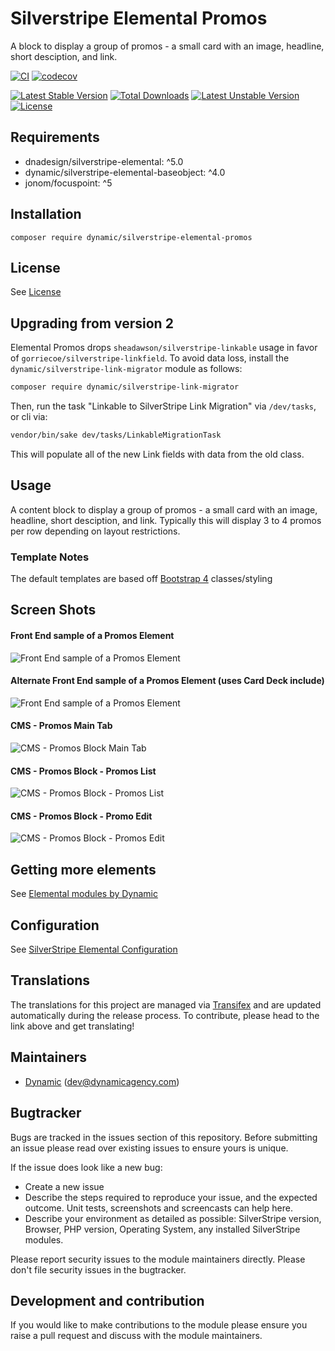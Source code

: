 # Silverstripe Elemental Promos

A block to display a group of promos - a small card with an image, headline, short desciption, and link.

[![CI](https://github.com/dynamic/silverstripe-elemental-promos/actions/workflows/ci.yml/badge.svg)](https://github.com/dynamic/silverstripe-elemental-promos/actions/workflows/ci.yml)
[![codecov](https://codecov.io/gh/dynamic/silverstripe-elemental-promos/branch/master/graph/badge.svg)](https://codecov.io/gh/dynamic/silverstripe-elemental-promos)

[![Latest Stable Version](https://poser.pugx.org/dynamic/silverstripe-elemental-promos/v/stable)](https://packagist.org/packages/dynamic/silverstripe-elemental-promos)
[![Total Downloads](https://poser.pugx.org/dynamic/silverstripe-elemental-promos/downloads)](https://packagist.org/packages/dynamic/silverstripe-elemental-promos)
[![Latest Unstable Version](https://poser.pugx.org/dynamic/silverstripe-elemental-promos/v/unstable)](https://packagist.org/packages/dynamic/silverstripe-elemental-promos)
[![License](https://poser.pugx.org/dynamic/silverstripe-elemental-promos/license)](https://packagist.org/packages/dynamic/silverstripe-elemental-promos)

## Requirements

* dnadesign/silverstripe-elemental: ^5.0
* dynamic/silverstripe-elemental-baseobject: ^4.0
* jonom/focuspoint: ^5

## Installation

`composer require dynamic/silverstripe-elemental-promos`

## License

See [License](LICENSE.md)

## Upgrading from version 2

Elemental Promos drops `sheadawson/silverstripe-linkable` usage in favor of `gorriecoe/silverstripe-linkfield`. To avoid data loss, install the `dynamic/silverstripe-link-migrator` module as follows:

```markdown
composer require dynamic/silverstripe-link-migrator
```

Then, run the task "Linkable to SilverStripe Link Migration" via `/dev/tasks`, or cli via:
```markdown
vendor/bin/sake dev/tasks/LinkableMigrationTask
```

This will populate all of the new Link fields with data from the old class.

## Usage

A content block to display a group of promos - a small card with an image, headline, short desciption, and link. Typically this will display 3 to 4 promos per row depending on layout restrictions.

### Template Notes

The default templates are based off [Bootstrap 4](https://getbootstrap.com/) classes/styling

## Screen Shots

#### Front End sample of a Promos Element
![Front End sample of a Promos Element](./docs/en/_images/promos-block-sample.jpg)

#### Alternate Front End sample of a Promos Element (uses Card Deck include)
![Front End sample of a Promos Element](./docs/en/_images/promos-block-sample-alternate.jpg)

#### CMS - Promos Main Tab
![CMS - Promos Block Main Tab](./docs/en/_images/promos-block-cms.jpg)

#### CMS - Promos Block - Promos List
![CMS - Promos Block - Promos List](./docs/en/_images/promos-block-cms-promos-list.jpg)

#### CMS - Promos Block - Promo Edit
![CMS - Promos Block - Promos Edit](./docs/en/_images/promos-block-cms-promo-edit.jpg)


## Getting more elements

See [Elemental modules by Dynamic](https://github.com/orgs/dynamic/repositories?q=elemental&type=all&language=&sort=)

## Configuration

See [SilverStripe Elemental Configuration](https://github.com/silverstripe/silverstripe-elemental#configuration)

## Translations

The translations for this project are managed via [Transifex](https://www.transifex.com/dynamicagency/silverstripe-elemental-promos/)
and are updated automatically during the release process. To contribute, please head to the link above and get
translating!

## Maintainers

 *  [Dynamic](https://www.dynamicagency.com) (<dev@dynamicagency.com>)

## Bugtracker
Bugs are tracked in the issues section of this repository. Before submitting an issue please read over
existing issues to ensure yours is unique.

If the issue does look like a new bug:

 - Create a new issue
 - Describe the steps required to reproduce your issue, and the expected outcome. Unit tests, screenshots
 and screencasts can help here.
 - Describe your environment as detailed as possible: SilverStripe version, Browser, PHP version,
 Operating System, any installed SilverStripe modules.

Please report security issues to the module maintainers directly. Please don't file security issues in the bugtracker.

## Development and contribution
If you would like to make contributions to the module please ensure you raise a pull request and discuss with the module maintainers.
